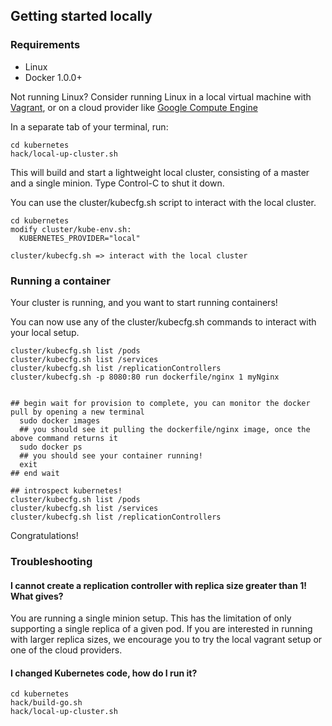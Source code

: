 ## Getting started locally

### Requirements 

 - Linux 
 - Docker 1.0.0+

Not running Linux? Consider running Linux in a local virtual machine with [Vagrant](vagrant.md), or on a cloud provider like [Google Compute Engine](gce.md)

In a separate tab of your terminal, run:

```
cd kubernetes
hack/local-up-cluster.sh
```

This will build and start a lightweight local cluster, consisting of a master and a single minion. Type Control-C to shut it down.

You can use the cluster/kubecfg.sh script to interact with the local cluster.

```
cd kubernetes
modify cluster/kube-env.sh:
  KUBERNETES_PROVIDER="local"

cluster/kubecfg.sh => interact with the local cluster
```

### Running a container

Your cluster is running, and you want to start running containers!

You can now use any of the cluster/kubecfg.sh commands to interact with your local setup.
```
cluster/kubecfg.sh list /pods
cluster/kubecfg.sh list /services
cluster/kubecfg.sh list /replicationControllers
cluster/kubecfg.sh -p 8080:80 run dockerfile/nginx 1 myNginx


## begin wait for provision to complete, you can monitor the docker pull by opening a new terminal
  sudo docker images
  ## you should see it pulling the dockerfile/nginx image, once the above command returns it
  sudo docker ps
  ## you should see your container running!
  exit
## end wait

## introspect kubernetes!
cluster/kubecfg.sh list /pods
cluster/kubecfg.sh list /services
cluster/kubecfg.sh list /replicationControllers
```

Congratulations!

### Troubleshooting

#### I cannot create a replication controller with replica size greater than 1!  What gives?

You are running a single minion setup.  This has the limitation of only supporting a single replica of a given pod.  If you are interested in running with larger replica sizes, we encourage you to try the local vagrant setup or one of the cloud providers.

#### I changed Kubernetes code, how do I run it?

```
cd kubernetes
hack/build-go.sh
hack/local-up-cluster.sh
```
